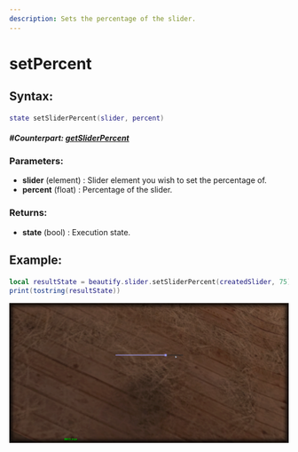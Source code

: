 ```yaml
---
description: Sets the percentage of the slider.
---
```


# setPercent

## **Syntax:**

```lua
state setSliderPercent(slider, percent)
```

#### _**\#Counterpart:**_ [_**getSliderPercent**_](getsliderpercent.md)

### **Parameters:**

* **slider** \(element\) : Slider element you wish to set the percentage of.
* **percent** \(float\) : Percentage of the slider.

### **Returns:**

* **state** \(bool\) : Execution state.

## **Example:**

```lua
local resultState = beautify.slider.setSliderPercent(createdSlider, 75)
print(tostring(resultState))
```

![](../../.gitbook/assets/setsliderpercent.png)

